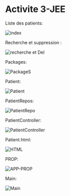 # Activite 3-JEE

Liste des patients:

![index](https://user-images.githubusercontent.com/94021293/229955322-962df31f-bf54-4bca-a6a6-e5ceb1db4b60.png)

Recherche et suppression :

![recherche et Del](https://user-images.githubusercontent.com/94021293/229955391-1ab9717a-4aae-4540-b5b6-1e3f029258ff.png)

Packages:

![PackageS](https://user-images.githubusercontent.com/94021293/229955435-ead3ba00-cfc7-4b5f-84c5-cc3dc437d366.png)

Patient:

![Patient](https://user-images.githubusercontent.com/94021293/229955656-baa252aa-b34d-4964-9d5b-99de0ffd9099.png)

PatientRepos:

![PatientRepo](https://user-images.githubusercontent.com/94021293/229955727-ffe65cc3-7ee9-42f0-8494-ce687662ef60.png)

PatientController:

![PatientController](https://user-images.githubusercontent.com/94021293/229955846-e63cc071-dd09-4ad4-b80e-a683b8bba8ce.png)

Patient.html:

![HTML](https://user-images.githubusercontent.com/94021293/229956150-9c9156d6-cc45-4d4d-8bff-700c88fa179d.png)

PROP:

![APP-PROP](https://user-images.githubusercontent.com/94021293/229956226-abfa51be-8c39-4a57-8118-2607760451e3.png)


Main:

![Main](https://user-images.githubusercontent.com/94021293/229955557-0056cd24-b48a-48ae-a872-b7de0af38e9a.png)

